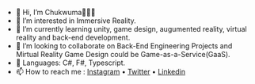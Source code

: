 <!--<div align='center'>-->
- 👋 Hi, I’m Chukwuma👩🏽‍💻
- 👀 I’m interested in Immersive Reality.
- 🌱 I’m currently learning unity, game design, augumented reality, virtual reality and back-end development.
- 💞️ I’m looking to collaborate on Back-End Engineering Projects and Mirtual Reality Game Design could be Game-as-a-Service(GaaS).
- 💬 Languages: C#, F#, Typescript.
- 📫 How to reach me :  [Instagram](https://www.instagram.com/chukwumaakunyili/) • [Twitter](https://twitter.com/chukwuma_xx) • [Linkedin](https://www.linkedin.com/in/chukwuma-akunyili-413176156/)




<!---
aguluman/Chukwuma is a ✨ special ✨ repository because its `README.md` (this file) appears on your GitHub profile.
You can click the Preview link to take a look at your changes.
--->

